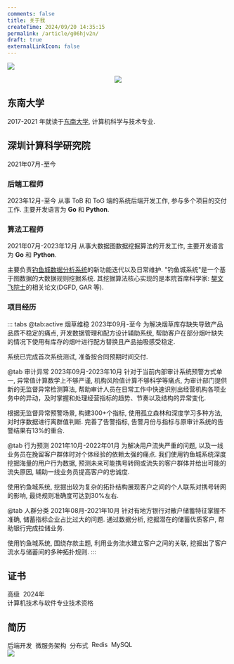 ```yaml
---
comments: false
title: 关于我
createTime: 2024/09/20 14:35:15
permalink: /article/g06hjv2n/
draft: true
externalLinkIcon: false
---
```

![](/back-ground/github-header-image.png)

<div align=center>
  <img  src="https://readme-typing-svg.demolab.com?font=Fira+Code&weight=600&size=24&pause=1000&color=59c798&center=true&vCenter=true&random=false&width=280&lines=Welcome+to+my+blog">
</div>

## 东南大学
2017-2021 年就读于[东南大学](https://www.seu.edu.cn/), 计算机科学与技术专业. 

<CardGrid>
<LinkCard title="杨绍富" href="https://sfyangcs.github.io/"  icon="/avatar/ysf.jpg" description="实验室导师"/>
<LinkCard title="分布式无人车队列仿射变换" href="https://dingyuqi.com/pdf/thesis.pdf"  icon="/icon/southeast.png" description="本科阶段毕业论文"/>
</CardGrid>

## 深圳计算科学研究院
<Badge>2021年07月-至今</Badge>

### 后端工程师 
<Badge>2023年12月-至今</Badge>
从事 ToB 和 ToG 端的系统后端开发工作, 参与多个项目的交付工作. 主要开发语言为 **Go** 和 **Python**.

### 算法工程师 
<Badge>2021年07月-2023年12月</Badge>
从事大数据图数据挖掘算法的开发工作, 主要开发语言为 **Go** 和 **Python**. 

主要负责[钓鱼城数据分析系统](https://www.sics.ac.cn/col8/index)的新功能迭代以及日常维护. "钓鱼城系统"是一个基于图数据的大数据规则挖掘系统. 其挖掘算法核心实现的是本院首席科学家: [樊文飞院士](https://baike.baidu.com/item/%E6%A8%8A%E6%96%87%E9%A3%9E/11051353)的相关论文(DGFD, GAR 等).

### 项目经历
::: tabs
@tab:active 烟草维稳
<Badge>2023年09月-至今</Badge>
为解决烟草库存缺失导致产品品质不稳定的痛点, 开发数据管理和配方设计辅助系统, 帮助客户在部分烟叶缺失的情况下使用有库存的烟叶进行配方替换且产品抽吸感受稳定.

系统已完成首次系统测试, 准备按合同预期时间交付.

@tab 审计异常
<Badge>2023年09月-2023年10月</Badge>
针对于当前内部审计系统预警方式单一, 异常值计算数学上不够严谨, 机构风险值计算不够科学等痛点, 为审计部门提供新的无监督异常检测算法, 帮助审计人员在日常工作中快速识别出经营机构各项业务中的异动，及时掌握和处理经营指标的趋势、节奏以及结构的异常变化.

根据无监督异常预警场景, 构建300+个指标, 使用孤立森林和深度学习多种方法, 对时序数据进行离群值判断. 完善了告警指标, 告警月份与指标与原审计系统的告警结果有13%的重合.

@tab 行为预测
<Badge>2021年10月-2022年01月 </Badge>
为解决用户流失严重的问题, 以及一线业务员在挽留客户群体时对个体经验的依赖太强的痛点. 我们使用钓鱼城系统深度挖掘海量的用户行为数据, 预测未来可能携号转网或流失的客户群体并给出可能的流失原因, 辅助一线业务员提高客户的忠诚度.

使用钓鱼城系统, 挖掘出较为复杂的拓扑结构展现客户之间的个人联系对携号转网的影响, 最终规则准确度可达到30%左右.

@tab 人群分类
<Badge>2021年08月-2021年10月</Badge>
针对有地方银行对散户储蓄特征掌握不准确, 储蓄指标企业占比过大的问题. 通过数据分析, 挖掘潜在的储蓄优质客户, 帮助银行完成拉储业务.

使用钓鱼城系统, 围绕存款主题, 利用业务流水建立客户之间的关联, 挖掘出了客户流水与储蓄间的多种拓扑规则.
:::

## 证书
<LinkCard title="系统分析师" href="https://dingyuqi.com/pdf/certificate.pdf"  icon="/icon/ruankao.png">
<div style="display: flex; gap: 8px;">
    <Badge>高级</Badge> <Badge>2024年</Badge>
</div>
计算机技术与软件专业技术资格
</LinkCard>

## 简历
<LinkCard title="简历" href="https://dingyuqi.com/pdf/resumeV3.1.pdf" icon="/icon/OIP.png">
<div style="display: flex; gap: 8px;">
  <Badge>后端开发</Badge>
  <Badge>微服务架构</Badge>
  <Badge>分布式</Badge>
  <Badge>Redis</Badge>
  <Badge>MySQL</Badge>
</div>
<img src="https://skillicons.dev/icons?i=go,py,redis,mysql,postgres,linux,git,kubernetes,docker" />
</LinkCard>